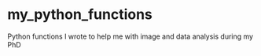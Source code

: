 # my_python_functions
Python functions I wrote to help me with image and data analysis during my PhD
